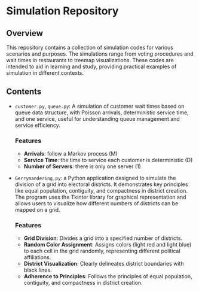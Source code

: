 # Simulation Repository

## Overview

This repository contains a collection of simulation codes for various scenarios and purposes. The simulations range from voting procedures and wait times in restaurants to treemap visualizations. These codes are intended to aid in learning and study, providing practical examples of simulation in different contexts.

## Contents
- `customer.py`, `queue.py`: A simulation of customer wait times based on queue data structure, with Poisson arrivals, deterministic service time, and one service, useful for understanding queue management and service efficiency.
  
  ### Features
  - **Arrivals**: follow a Markov process (M)
  - **Service Time**: the time to service each customer is deterministic (D)
  - **Number of Servers**: there is only one server (1)

- `Gerrymandering.py`: a Python application designed to simulate the division of a grid into electoral districts. It demonstrates key principles like equal population, contiguity, and compactness in district creation. The program uses the Tkinter library for graphical representation and allows users to visualize how different numbers of districts can be mapped on a grid. 

  ### Features
  - **Grid Division**: Divides a grid into a specified number of districts.
  - **Random Color Assignment**: Assigns colors (light red and light blue) to each cell in the grid randomly, representing different political affiliations.
  - **District Visualization**: Clearly delineates district boundaries with black lines.
  - **Adherence to Principles**: Follows the principles of equal population, contiguity, and compactness in district creation.


